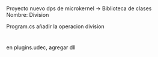 #
Proyecto nuevo dps de microkernel  -> Biblioteca de clases  
Nombre: Division

Program.cs
añadir la operacion division

#
en plugins.udec, agregar dll
